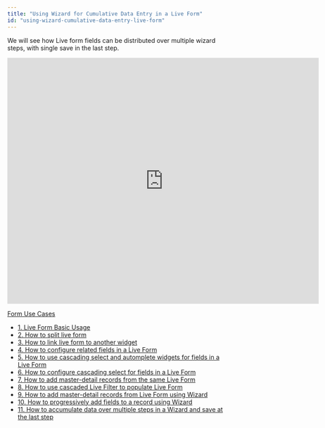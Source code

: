 ```yaml
---
title: "Using Wizard for Cumulative Data Entry in a Live Form"
id: "using-wizard-cumulative-data-entry-live-form"
---
```


We will see how Live form fields can be distributed over multiple wizard steps, with single save in the last step.

<iframe width="708" height="560" src="https://docs.google.com/presentation/d/e/2PACX-1vTJMXqAMlLtMtVPOr-XgJDCslgAZ2iC-FAgE9gTayzhdpmP3DSTGuk2Ruie5IrJYkIeJjWJR5bqoiOk/embed?start=false&amp;loop=false&amp;delayms=3000" frameborder="0" allowfullscreen="allowfullscreen" mozallowfullscreen="mozallowfullscreen" webkitallowfullscreen="webkitallowfullscreen"></iframe>

[Form Use Cases](/learn/app-development/widgets/datalive/live-form/liveform-use-cases/)

- [1\. Live Form Basic Usage](/learn/app-development/widgets/datalive/live-form/live-form-basic-usage/)
- [2\. How to split live form](/learn/how-tos/live-form-tabbed-form/)
- [3\. How to link live form to another widget](/learn/how-tos/live-form-linking-another-widget/)
- [4\. How to configure related fields in a Live Form](/learn/how-tos/live-form-related-fields/)
- [5\. How to use cascading select and automplete widgets for fields in a Live Form](/learn/how-tos/using-cascading-select-autocomplete-live-form-fields/)
- [6\. How to configure cascading select for fields in a Live Form](/learn/how-tos/using-cascading-select-within-live-form/)
- [7\. How to add master-detail records from the same Live Form](/learn/how-tos/adding-master-detail-records-transaction/)
- [8\. How to use cascaded Live Filter to populate Live Form](/learn/how-tos/using-cascading-filter-populate-live-form/)
- [9\. How to add master-detail records from Live Form using Wizard](/learn/how-tos/using-wizard-master-detail-live-form/)
- [10\. How to progressively add fields to a record using Wizard](/learn/how-tos/using-wizard-progressive-data-entry-live-form/)
- [11\. How to accumulate data over multiple steps in a Wizard and save at the last step](/learn/how-tos/using-wizard-cumulative-data-entry-live-form/)
